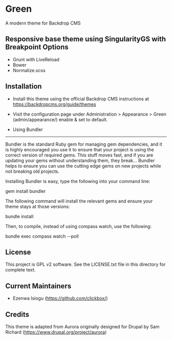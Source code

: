 Green
======================

A modern theme for Backdrop CMS

Responsive base theme using SingularityGS with Breakpoint 
Options
------------ 
- Grunt with LiveReload
- Bower
- Normalize.scss

Installation
------------

- Install this theme using the official Backdrop CMS instructions at
  https://backdropcms.org/guide/themes

- Visit the configuration page under Administration > Appearance >
  Green (admin/appearance/) enable & set to default.


- Using Bundler
------------

Bundler is the standard Ruby gem for managing gem dependencies, and it is highly encouraged you use it to ensure that your project is using the correct version of required gems. This stuff moves fast, and if you are updating your gems without understanding them, they break... Bundler helps to ensure you can use the cutting edge gems on new projects while not breaking old projects.

Installing Bundler is easy, type the following into your command line:

gem install bundler

The following command will install the relevant gems and ensure your theme stays at those versions: 

bundle install

Then, to compile, instead of using compass watch, use the following:

bundle exec compass watch --poll

License
-------

This project is GPL v2 software. See the LICENSE.txt file in this directory for
complete text.

Current Maintainers
-------------------

- Ezenwa Isiogu (https://github.com/clickbox/)

Credits
-------

This theme is adapted from Aurora originally designed for Drupal by Sam Richard
(https://www.drupal.org/project/aurora)
